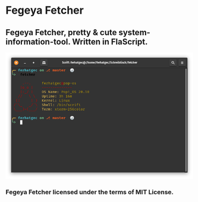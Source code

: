 # Fegeya Fetcher
## Fegeya Fetcher, pretty &amp; cute system-information-tool. Written in FlaScript.

![Beep, boop beep. It's Fetcher.](resource/window.png)

### Fegeya Fetcher licensed under the terms of MIT License.
